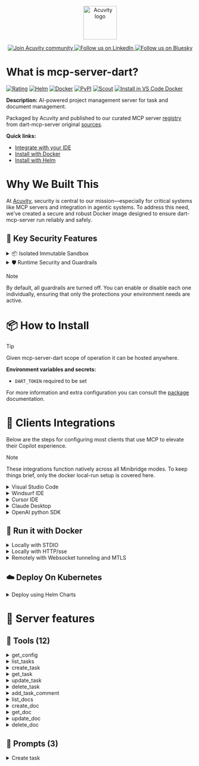 <p align="center">
  <a href="https://acuvity.ai">
    <picture>
      <img src="https://mma.prnewswire.com/media/2544052/Acuvity__Logo.jpg" height="90" alt="Acuvity logo"/>
    </picture>
  </a>
</p>
<p align="center">
  <a href="https://discord.gg/BkU7fBkrNk">
    <img src="https://img.shields.io/badge/Acuvity-Join-7289DA?logo=discord&logoColor=fff" alt="Join Acuvity community" />
  </a>
<a href="https://www.linkedin.com/company/acuvity/">
    <img src="https://img.shields.io/badge/LinkedIn-Follow-7289DA" alt="Follow us on LinkedIn" />
  </a>
<a href="https://bsky.app/profile/acuvity.bsky.social">
    <img src="https://img.shields.io/badge/Bluesky-Follow-7289DA"?logo=bluesky&logoColor=fff" alt="Follow us on Bluesky" />
  </a>
</p>


# What is mcp-server-dart?
[![Rating](https://img.shields.io/badge/B-3775A9?label=Rating)](https://docs.anthropic.com/en/docs/build-with-claude/tool-use/implement-tool-use#best-practices-for-tool-definitions)
[![Helm](https://img.shields.io/badge/1.0.0-3775A9?logo=helm&label=Charts&logoColor=fff)](https://hub.docker.com/r/acuvity/mcp-server-dart/tags/)
[![Docker](https://img.shields.io/docker/image-size/acuvity/mcp-server-dart/0.1.14?logo=docker&logoColor=fff&label=0.1.14)](https://hub.docker.com/r/acuvity/mcp-server-dart)
[![PyPI](https://img.shields.io/badge/0.1.14-3775A9?logo=pypi&logoColor=fff&label=dart-mcp-server)](https://github.com/its-dart/dart-mcp-server)
[![Scout](https://img.shields.io/badge/Active-3775A9?logo=docker&logoColor=fff&label=Scout)](https://hub.docker.com/r/acuvity/mcp-server-dart/)
[![Install in VS Code Docker](https://img.shields.io/badge/VS_Code-One_click_install-0078d7?logo=githubcopilot)](https://insiders.vscode.dev/redirect/mcp/install?name=mcp-server-dart&config=%7B%22args%22%3A%5B%22run%22%2C%22-i%22%2C%22--rm%22%2C%22--read-only%22%2C%22-e%22%2C%22DART_TOKEN%22%2C%22docker.io%2Facuvity%2Fmcp-server-dart%3A0.1.14%22%5D%2C%22command%22%3A%22docker%22%7D)

**Description:** AI-powered project management server for task and document management.

Packaged by Acuvity and published to our curated MCP server [registry](https://mcp.acuvity.ai) from dart-mcp-server original [sources](https://github.com/its-dart/dart-mcp-server).

**Quick links:**

- [Integrate with your IDE](https://github.com/acuvity/mcp-servers-registry/blob/main/mcp-server-dart/docker/README.md#-clients-integrations)
- [Install with Docker](https://github.com/acuvity/mcp-servers-registry/tree/main/mcp-server-dart/docker/README.md#-run-it-with-docker)
- [Install with Helm](https://github.com/acuvity/mcp-servers-registry/tree/main/mcp-server-dart/charts/mcp-server-dart/README.md#how-to-install)

# Why We Built This

At [Acuvity](https://acuvity.ai), security is central to our mission—especially for critical systems like MCP servers and integration in agentic systems.
To address this need, we've created a secure and robust Docker image designed to ensure dart-mcp-server run reliably and safely.

## 🔐 Key Security Features

<details>
<summary>📦 Isolated Immutable Sandbox </summary>

- **Isolated Execution**: All tools run within secure, containerized sandboxes to enforce process isolation and prevent lateral movement.
- **Non-root by Default**: Enforces least-privilege principles, minimizing the impact of potential security breaches.
- **Read-only Filesystem**: Ensures runtime immutability, preventing unauthorized modification.
- **Version Pinning**: Guarantees consistency and reproducibility across deployments by locking tool and dependency versions.
- **CVE Scanning**: Continuously scans images for known vulnerabilities using [Docker Scout](https://docs.docker.com/scout/) to support proactive mitigation.
- **SBOM & Provenance**: Delivers full supply chain transparency by embedding metadata and traceable build information."
</details>

<details>
<summary>🛡️ Runtime Security and Guardrails</summary>

**Minibridge Integration**: [Minibridge](https://github.com/acuvity/minibridge) establishes secure Agent-to-MCP connectivity, supports Rego/HTTP-based policy enforcement 🕵️, and simplifies orchestration.

The [ARC](https://github.com/acuvity/mcp-servers-registry/tree/main) container includes a [built-in Rego policy](https://github.com/acuvity/mcp-servers-registry/tree/main/mcp-server-dart/docker/policy.rego) that enables a set of runtime "guardrails"" to help enforce security, privacy, and correct usage of your services. Below is an overview of each guardrail provided.

### 🔒 Resource Integrity

**Mitigates MCP Rug Pull Attacks**

* **Goal:** Protect users from malicious tool description changes after initial approval, preventing post-installation manipulation or deception.
* **Mechanism:** Locks tool descriptions upon client approval and verifies their integrity before execution. Any modification to the description triggers a security violation, blocking unauthorized changes from server-side updates.

### 🛡️ Guardrails

#### Covert Instruction Detection

Monitors incoming requests for hidden or obfuscated directives that could alter policy behavior.

* **Goal:** Stop attackers from slipping unnoticed commands or payloads into otherwise harmless data.
* **Mechanism:** Applies a library of regex patterns and binary‐encoding checks to the full request body. If any pattern matches a known covert channel (e.g., steganographic markers, hidden HTML tags, escape-sequence tricks), the request is rejected.

#### Sensitive Pattern Detection

Block user-defined sensitive data patterns (credential paths, filesystem references).

* **Goal:** Block accidental or malicious inclusion of sensitive information that violates data-handling rules.
* **Mechanism:** Runs a curated set of regexes against all payloads and tool descriptions—matching patterns such as `.env` files, RSA key paths, directory traversal sequences.

#### Shadowing Pattern Detection

Detects and blocks "shadowing" attacks, where a malicious MCP server sneaks hidden directives into its own tool descriptions to hijack or override the behavior of other, trusted tools.

* **Goal:** Stop a rogue server from poisoning the agent’s logic by embedding instructions that alter how a different server’s tools operate (e.g., forcing all emails to go to an attacker’s address even when the user calls a separate `send_email` tool).
* **Mechanism:** During policy load, each tool description is scanned for cross‐tool override patterns—such as `<IMPORTANT>` sections referencing other tool names, hidden side‐effects, or directives that apply to a different server’s API. Any description that attempts to shadow or extend instructions for a tool outside its own namespace triggers a policy violation and is rejected.

#### Schema Misuse Prevention

Enforces strict adherence to MCP input schemas.

* **Goal:** Prevent malformed or unexpected fields from bypassing validations, causing runtime errors, or enabling injections.
* **Mechanism:** Compares each incoming JSON object against the declared schema (required properties, allowed keys, types). Any extra, missing, or mistyped field triggers an immediate policy violation.

#### Cross-Origin Tool Access

Controls whether tools may invoke tools or services from external origins.

* **Goal:** Prevent untrusted or out-of-scope services from being called.
* **Mechanism:** Examines tool invocation requests and outgoing calls, verifying each target against an allowlist of approved domains or service names. Calls to any non-approved origin are blocked.

#### Secrets Redaction

Automatically masks sensitive values so they never appear in logs or responses.

* **Goal:** Ensure that API keys, tokens, passwords, and other credentials cannot leak in plaintext.
* **Mechanism:** Scans every text output for known secret formats (e.g., AWS keys, GitHub PATs, JWTs). Matches are replaced with `[REDACTED]` before the response is sent or recorded.

These controls ensure robust runtime integrity, prevent unauthorized behavior, and provide a foundation for secure-by-design system operations.

### Enable guardrails

To activate guardrails in your Docker containers, define the `GUARDRAILS` environment variable with the protections you need.

| Guardrail                        | Summary                                                                 |
|----------------------------------|-------------------------------------------------------------------------|
| `covert-instruction-detection`   | Detects hidden or obfuscated directives in requests.                    |
| `sensitive-pattern-detection`    | Flags patterns suggesting sensitive data or filesystem exposure.        |
| `shadowing-pattern-detection`    | Identifies tool descriptions that override or influence others.         |
| `schema-misuse-prevention`       | Enforces strict schema compliance on input data.                        |
| `cross-origin-tool-access`       | Controls calls to external services or APIs.                            |
| `secrets-redaction`              | Prevents exposure of credentials or sensitive values.                   |

Example: add `-e GUARDRAILS="secrets-redaction sensitive-pattern-detection"` to enable those guardrails.

## 🔒 Basic Authentication via Shared Secret

Provides a lightweight auth layer using a single shared token.

* **Mechanism:** Expects clients to send an `Authorization` header with the predefined secret.
* **Use Case:** Quickly lock down your endpoint in development or simple internal deployments—no complex OAuth/OIDC setup required.

To turn on Basic Authentication, define `BASIC_AUTH_SECRET` environment variable with a shared secret.

Example: add `-e BASIC_AUTH_SECRET="supersecret"` to enable the basic authentication.

> While basic auth will protect against unauthorized access, you should use it only in controlled environment,
> rotate credentials frequently and **always** use TLS.

</details>

> [!NOTE]
> By default, all guardrails are turned off. You can enable or disable each one individually, ensuring that only the protections your environment needs are active.


# 📦 How to Install


> [!TIP]
> Given mcp-server-dart scope of operation it can be hosted anywhere.

**Environment variables and secrets:**
  - `DART_TOKEN` required to be set

For more information and extra configuration you can consult the [package](https://github.com/its-dart/dart-mcp-server) documentation.

# 🧰 Clients Integrations

Below are the steps for configuring most clients that use MCP to elevate their Copilot experience.

> [!NOTE]
> These integrations function natively across all Minibridge modes.
> To keep things brief, only the docker local-run setup is covered here.

<details>
<summary>Visual Studio Code</summary>

To get started immediately, you can use the "one-click" link below:

[![Install in VS Code Docker](https://img.shields.io/badge/VS_Code-One_click_install-0078d7?logo=githubcopilot)](https://insiders.vscode.dev/redirect/mcp/install?name=mcp-server-dart&config=%7B%22args%22%3A%5B%22run%22%2C%22-i%22%2C%22--rm%22%2C%22--read-only%22%2C%22-e%22%2C%22DART_TOKEN%22%2C%22docker.io%2Facuvity%2Fmcp-server-dart%3A0.1.14%22%5D%2C%22command%22%3A%22docker%22%7D)

## Global scope

Press `ctrl + shift + p` and type `Preferences: Open User Settings JSON` to add the following section:

```json
{
  "mcp": {
    "servers": {
      "acuvity-mcp-server-dart": {
        "env": {
          "DART_TOKEN": "TO_BE_SET"
        },
        "command": "docker",
        "args": [
          "run",
          "-i",
          "--rm",
          "--read-only",
          "-e",
          "DART_TOKEN",
          "docker.io/acuvity/mcp-server-dart:0.1.14"
        ]
      }
    }
  }
}
```

## Workspace scope

In your workspace create a file called `.vscode/mcp.json` and add the following section:

```json
{
  "servers": {
    "acuvity-mcp-server-dart": {
      "env": {
        "DART_TOKEN": "TO_BE_SET"
      },
      "command": "docker",
      "args": [
        "run",
        "-i",
        "--rm",
        "--read-only",
        "-e",
        "DART_TOKEN",
        "docker.io/acuvity/mcp-server-dart:0.1.14"
      ]
    }
  }
}
```

> To pass secrets you should use the `promptString` input type described in the [Visual Studio Code documentation](https://code.visualstudio.com/docs/copilot/chat/mcp-servers).

</details>

<details>
<summary>Windsurf IDE</summary>

In `~/.codeium/windsurf/mcp_config.json` add the following section:

```json
{
  "mcpServers": {
    "acuvity-mcp-server-dart": {
      "env": {
        "DART_TOKEN": "TO_BE_SET"
      },
      "command": "docker",
      "args": [
        "run",
        "-i",
        "--rm",
        "--read-only",
        "-e",
        "DART_TOKEN",
        "docker.io/acuvity/mcp-server-dart:0.1.14"
      ]
    }
  }
}
```

See [Windsurf documentation](https://docs.windsurf.com/windsurf/mcp) for more info.

</details>

<details>
<summary>Cursor IDE</summary>

Add the following JSON block to your mcp configuration file:
- `~/.cursor/mcp.json` for global scope
- `.cursor/mcp.json` for project scope

```json
{
  "mcpServers": {
    "acuvity-mcp-server-dart": {
      "env": {
        "DART_TOKEN": "TO_BE_SET"
      },
      "command": "docker",
      "args": [
        "run",
        "-i",
        "--rm",
        "--read-only",
        "-e",
        "DART_TOKEN",
        "docker.io/acuvity/mcp-server-dart:0.1.14"
      ]
    }
  }
}
```

See [cursor documentation](https://docs.cursor.com/context/model-context-protocol) for more information.

</details>
<details>

<summary>Claude Desktop</summary>

In the `claude_desktop_config.json` configuration file add the following section:

```json
{
  "mcpServers": {
    "acuvity-mcp-server-dart": {
      "env": {
        "DART_TOKEN": "TO_BE_SET"
      },
      "command": "docker",
      "args": [
        "run",
        "-i",
        "--rm",
        "--read-only",
        "-e",
        "DART_TOKEN",
        "docker.io/acuvity/mcp-server-dart:0.1.14"
      ]
    }
  }
}
```

See [Anthropic documentation](https://docs.anthropic.com/en/docs/agents-and-tools/mcp) for more information.
</details>

<details>
<summary>OpenAI python SDK</summary>

## Running locally

```python
async with MCPServerStdio(
    params={
        "env": {"DART_TOKEN":"TO_BE_SET"},
        "command": "docker",
        "args": ["run","-i","--rm","--read-only","-e","DART_TOKEN","docker.io/acuvity/mcp-server-dart:0.1.14"]
    }
) as server:
    tools = await server.list_tools()
```

## Running remotely

```python
async with MCPServerSse(
    params={
        "url": "http://<ip>:<port>/sse",
    }
) as server:
    tools = await server.list_tools()
```

See [OpenAI Agents SDK docs](https://openai.github.io/openai-agents-python/mcp/) for more info.

</details>

## 🐳 Run it with Docker

<details>
<summary>Locally with STDIO</summary>

In your client configuration set:

- command: `docker`
- arguments: `run -i --rm --read-only -e DART_TOKEN docker.io/acuvity/mcp-server-dart:0.1.14`

</details>

<details>
<summary>Locally with HTTP/sse</summary>

Simply run as:

```console
docker run -it -p 8000:8000 --rm --read-only -e DART_TOKEN docker.io/acuvity/mcp-server-dart:0.1.14
```

Then on your application/client, you can configure to use it like:

```json
{
  "mcpServers": {
    "acuvity-mcp-server-dart": {
      "url": "http://localhost:8000/sse"
    }
  }
}
```

You might have to use different ports for different tools.

</details>

<details>
<summary>Remotely with Websocket tunneling and MTLS </summary>

> This section assume you are familiar with TLS and certificates and will require:
> - a server certificate with proper DNS/IP field matching your tool deployment.
> - a client-ca used to sign client certificates

1. Start the server in `backend` mode
 - add an environment variable like `-e MINIBRIDGE_MODE=backend`
 - add the TLS certificates (recommended) through a volume let's say `/certs` ex (`-v $PWD/certs:/certs`)
 - instruct minibridge to use those certs with
   - `-e MINIBRIDGE_TLS_SERVER_CERT=/certs/server-cert.pem`
   - `-e MINIBRIDGE_TLS_SERVER_KEY=/certs/server-key.pem`
   - `-e MINIBRIDGE_TLS_SERVER_KEY_PASS=optional`
   - `-e MINIBRIDGE_TLS_SERVER_CLIENT_CA=/certs/client-ca.pem`

2. Start `minibridge` locally in frontend mode:
  - Get [minibridge](https://github.com/acuvity/minibridge) binary for your OS.

In your client configuration, Minibridge works like any other STDIO command.

Example for Claude Desktop:

```json
{
  "mcpServers": {
    "acuvity-mcp-server-dart": {
      "command": "minibridge",
      "args": ["frontend", "--backend", "wss://<remote-url>:8000/ws", "--tls-client-backend-ca", "/path/to/ca/that/signed/the/server-cert.pem/ca.pem", "--tls-client-cert", "/path/to/client-cert.pem", "--tls-client-key", "/path/to/client-key.pem"]
    }
  }
}
```

That's it.

Minibridge offers a host of additional features. For step-by-step guidance, please visit the wiki. And if anything’s unclear, don’t hesitate to reach out!

</details>

## ☁️ Deploy On Kubernetes

<details>
<summary>Deploy using Helm Charts</summary>

### Chart settings requirements

This chart requires some mandatory information to be installed.

**Mandatory Secrets**:
  - `DART_TOKEN` secret to be set as secrets.DART_TOKEN either by `.value` or from existing with `.valueFrom`

### How to install

You can inspect the chart `README`:

```console
helm show readme oci://docker.io/acuvity/mcp-server-dart --version 1.0.0
````

You can inspect the values that you can configure:

```console
helm show values oci://docker.io/acuvity/mcp-server-dart --version 1.0.0
````

Install with helm

```console
helm install mcp-server-dart oci://docker.io/acuvity/mcp-server-dart --version 1.0.0
```

From there your MCP server mcp-server-dart will be reachable by default through `http/sse` from inside the cluster using the Kubernetes Service `mcp-server-dart` on port `8000` by default. You can change that by looking at the `service` section of the `values.yaml` file.

### How to Monitor

The deployment will create a Kubernetes service with a `healthPort`, that is used for liveness probes and readiness probes. This health port can also be used by the monitoring stack of your choice and exposes metrics under the `/metrics` path.

See full charts [Readme](https://github.com/acuvity/mcp-servers-registry/tree/main/mcp-server-dart/charts/mcp-server-dart/README.md) for more details about settings and runtime security including guardrails activation.

</details>

# 🧠 Server features

## 🧰 Tools (12)
<details>
<summary>get_config</summary>

**Description**:

```
Get information about the user's space, including all of the possible values that can be provided to other endpoints. This includes available assignees, dartboards, folders, statuses, tags, priorities, and sizes.
```

**Parameter**:

| Name | Type | Description | Required? |
|-----------|------|-------------|-----------|
</details>
<details>
<summary>list_tasks</summary>

**Description**:

```
List tasks from Dart with optional filtering parameters. You can filter by assignee, status, dartboard, priority, due date, and more.
```

**Parameter**:

| Name | Type | Description | Required? |
|-----------|------|-------------|-----------|
| assignee | string | Filter by assignee name or email | No
| assignee_duid | string | Filter by assignee ID | No
| dartboard | string | Filter by dartboard title | No
| dartboard_duid | string | Filter by dartboard ID | No
| description | string | Filter by description content | No
| due_at_after | string | Filter by due date after (ISO format) | No
| due_at_before | string | Filter by due date before (ISO format) | No
| duids | string | Filter by IDs | No
| in_trash | boolean | Filter by trash status | No
| is_draft | boolean | Filter by draft status | No
| kind | string | Filter by task kind | No
| limit | number | Number of results per page | No
| offset | number | Initial index for pagination | No
| priority | string | Filter by priority | No
| size | number | Filter by task size | No
| start_at_after | string | Filter by start date after (ISO format) | No
| start_at_before | string | Filter by start date before (ISO format) | No
| status | string | Filter by status | No
| status_duid | string | Filter by status ID | No
| subscriber_duid | string | Filter by subscriber ID | No
| tag | string | Filter by tag | No
| title | string | Filter by title | No
</details>
<details>
<summary>create_task</summary>

**Description**:

```
Create a new task in Dart. You can specify title, description, status, priority, size, dates, dartboard, assignees, tags, and parent task.
```

**Parameter**:

| Name | Type | Description | Required? |
|-----------|------|-------------|-----------|
| assignee | string | Single assignee name or email (if workspace doesn't allow multiple assignees) | No
| assignees | array | Array of assignee names or emails (if workspace allows multiple assignees) | No
| dartboard | string | The title of the dartboard (project or list of tasks) | No
| description | string | A longer description of the task, which can include markdown formatting | No
| dueAt | string | The due date in ISO format (should be at 9:00am in user's timezone) | No
| parentId | string | The ID of the parent task | No
| priority | string | The priority (Critical, High, Medium, or Low) | No
| size | number | A number that represents the amount of work needed | No
| startAt | string | The start date in ISO format (should be at 9:00am in user's timezone) | No
| status | string | The status from the list of available statuses | No
| tags | array | Array of tags to apply to the task | No
| title | string | The title of the task (required) | Yes
</details>
<details>
<summary>get_task</summary>

**Description**:

```
Retrieve an existing task by its ID. Returns the task's information including title, description, status, priority, dates, and more.
```

**Parameter**:

| Name | Type | Description | Required? |
|-----------|------|-------------|-----------|
| id | string | The 12-character alphanumeric ID of the task | Yes
</details>
<details>
<summary>update_task</summary>

**Description**:

```
Update an existing task. You can modify any of its properties including title, description, status, priority, dates, assignees, and more.
```

**Parameter**:

| Name | Type | Description | Required? |
|-----------|------|-------------|-----------|
| assignee | string | Single assignee name or email (if workspace doesn't allow multiple assignees) | No
| assignees | array | Array of assignee names or emails (if workspace allows multiple assignees) | No
| dartboard | string | The title of the dartboard (project or list of tasks) | No
| description | string | A longer description of the task, which can include markdown formatting | No
| dueAt | string | The due date in ISO format (should be at 9:00am in user's timezone) | No
| id | string | The 12-character alphanumeric ID of the task | Yes
| parentId | string | The ID of the parent task | No
| priority | string | The priority (Critical, High, Medium, or Low) | No
| size | number | A number that represents the amount of work needed | No
| startAt | string | The start date in ISO format (should be at 9:00am in user's timezone) | No
| status | string | The status from the list of available statuses | No
| tags | array | Array of tags to apply to the task | No
| title | string | The title of the task | No
</details>
<details>
<summary>delete_task</summary>

**Description**:

```
Move an existing task to the trash, where it can be recovered if needed. Nothing else about the task will be changed.
```

**Parameter**:

| Name | Type | Description | Required? |
|-----------|------|-------------|-----------|
| id | string | The 12-character alphanumeric ID of the task | Yes
</details>
<details>
<summary>add_task_comment</summary>

**Description**:

```
Add a comment to an existing task without modifying the task description. Comments support markdown formatting.
```

**Parameter**:

| Name | Type | Description | Required? |
|-----------|------|-------------|-----------|
| taskId | string | The 12-character alphanumeric ID of the task | Yes
| text | string | The full content of the comment, which can include markdown formatting. | Yes
</details>
<details>
<summary>list_docs</summary>

**Description**:

```
List docs from Dart with optional filtering parameters. You can filter by folder, title, text content, and more.
```

**Parameter**:

| Name | Type | Description | Required? |
|-----------|------|-------------|-----------|
| duids | string | Filter by IDs | No
| folder | string | Filter by folder title | No
| folder_duid | string | Filter by folder ID | No
| in_trash | boolean | Filter by trash status | No
| is_draft | boolean | Filter by draft status | No
| limit | number | Number of results per page | No
| offset | number | Initial index for pagination | No
| s | string | Search by title, text, or folder title | No
| text | string | Filter by text content | No
| title | string | Filter by title | No
</details>
<details>
<summary>create_doc</summary>

**Description**:

```
Create a new doc in Dart. You can specify title, text content, and folder.
```

**Parameter**:

| Name | Type | Description | Required? |
|-----------|------|-------------|-----------|
| folder | string | The title of the folder to place the doc in | No
| text | string | The text content of the doc, which can include markdown formatting | No
| title | string | The title of the doc (required) | Yes
</details>
<details>
<summary>get_doc</summary>

**Description**:

```
Retrieve an existing doc by its ID. Returns the doc's information including title, text content, folder, and more.
```

**Parameter**:

| Name | Type | Description | Required? |
|-----------|------|-------------|-----------|
| id | string | The 12-character alphanumeric ID of the doc | Yes
</details>
<details>
<summary>update_doc</summary>

**Description**:

```
Update an existing doc. You can modify its title, text content, and folder.
```

**Parameter**:

| Name | Type | Description | Required? |
|-----------|------|-------------|-----------|
| folder | string | The title of the folder to place the doc in | No
| id | string | The 12-character alphanumeric ID of the doc | Yes
| text | string | The text content of the doc, which can include markdown formatting | No
| title | string | The title of the doc | No
</details>
<details>
<summary>delete_doc</summary>

**Description**:

```
Move an existing doc to the trash, where it can be recovered if needed. Nothing else about the doc will be changed.
```

**Parameter**:

| Name | Type | Description | Required? |
|-----------|------|-------------|-----------|
| id | string | The 12-character alphanumeric ID of the doc | Yes
</details>

## 📝 Prompts (3)
<details>
<summary>Create task</summary>

**Description**:

```
Create a new task in Dart
```

**Parameter**:

| Argument | Description | Required |
|-----------|------|-------------|
| title | Title of the task |Yes |
| description | Description of the task |No |
| status | Status of the task |No |
| priority | Priority of the task |No |
| assignee | Email of the assignee |No |
<details>
<summary>Create doc</summary>

**Description**:

```
Create a new document in Dart
```

**Parameter**:

| Argument | Description | Required |
|-----------|------|-------------|
| title | Title of the document |Yes |
| text | Content of the document |No |
| folder | Folder to place the document in |No |
<details>
<summary>Summarize tasks</summary>

**Description**:

```
Get a summary of tasks with optional filtering
```

**Parameter**:

| Argument | Description | Required |
|-----------|------|-------------|
| status | Filter by status (e.g., 'In Progress', 'Done') |No |
| assignee | Filter by assignee email |No |

</details>


# 🔐 Resource SBOM

Minibridge will perform hash checks for the following resources. The hashes are given as references and are the sha256 sum of the description.

| Resource | Name | Parameter | Hash |
|-----------|------|------|------|
| prompts | Create doc | description | 26e120261c64e33507a1345997751b697981512f9e8b1c6a9a31fb07e34d4469 |
| prompts | Create doc | folder | ff0cfe502458cdc33eb56807bdd2edc1ef7e7e6a0f67d17d1d4d6a1074783e24 |
| prompts | Create doc | text | 1f635ca94b70a3f1dbcb286d28fe6aaeefa1e283f7f1407b6eed0d8802554066 |
| prompts | Create doc | title | 8b786158c36817b4f2fde082794971f19d95f4cc822a631ab90eca7b8c2751b4 |
| prompts | Create task | description | 3b228028242c33f7c61da6f05b7f0ed7c921e958b7e4a97d0a5d489ea984ad5c |
| prompts | Create task | assignee | fa8d4cb55706892d3062167bca9cd9328bd493b4faaac56daf6132c95f248f1f |
| prompts | Create task | description | e2e7e8c11e7e795951b86786622612b34e22f9f055de975624246c0b2d9be26e |
| prompts | Create task | priority | 410f5d5c4f0bc69089dc860c53bba0a6b59cc30f3f803acc3acf17cf3fc2aa51 |
| prompts | Create task | status | 6adc89820dff29ccfcd3b7921bd6e0d7d7b3e5284c82b1f2f050d5bd423391da |
| prompts | Create task | title | 5a7b0e30345d9278f0d02a45424f9556795df870afc010404e541166e56278cf |
| prompts | Summarize tasks | description | b2cf1ed67aae22ea872232332b99cff85e788c7d3fd546383827ff3e990f28b8 |
| prompts | Summarize tasks | assignee | 36d720e703520c7f238aca38ba1d1f556f179650b47225460fbc8e37b4f4779a |
| prompts | Summarize tasks | status | e68e8e219087225092436dc037c1a0e781acdd0f3dd96dc32d23a1b82934a9b0 |
| tools | add_task_comment | description | f2a5001374ab87b88bfc8eab11e21d7db731623223d6a975945aa7f9d224460d |
| tools | add_task_comment | taskId | 310575c03a01f518120c4b24c0e723828d57433eb1d1465c4b4357d4a2870a5d |
| tools | add_task_comment | text | e22399fede3b192987e603c20f841b02659a68930a7e870d29b2278c9ed44c17 |
| tools | create_doc | description | b1099bc1c729560ace3a50fad194e64553b4c93e6a123c680526f77a54bb4093 |
| tools | create_doc | folder | e6970c521d4f1d5516d4e75a38ad71a41aae2a6c11cbbbe09b436d570df373a5 |
| tools | create_doc | text | c06f2b86fc675d1e4d04c7b139162cc39222bdc83a04fa75130ad9a7d4a90e12 |
| tools | create_doc | title | 9cc6b9106a08ca41a40d45cabf35bb48046a5d649a292f612bf07a870f8ca516 |
| tools | create_task | description | 86105de7f2f4b65c5722494a8bc03b289f45ce29f0885a9289b074a33f50da47 |
| tools | create_task | assignee | f56457f6c5055fc6bf77bf013a6555ae0bb4f27c7a9038dd1666c9eb3a3f5be2 |
| tools | create_task | assignees | b3936aba1f174431e90c9d60e20ec5146d2200e51fb7eecabbf94002551823c2 |
| tools | create_task | dartboard | 84958dda81147cfff7ff78fe9230d1db4ae900b89c7ca7285b7e98b4b04edd44 |
| tools | create_task | description | 7c2356ba83e1aa6346e0416d087551f1cedd217150895082b8f3c2cdc360fe62 |
| tools | create_task | dueAt | d6f19a43a34649d2b8cbab579ea85b432e20345146bd16762912dce21fd76e4a |
| tools | create_task | parentId | ebaddcf284633e96b35be6aa4185b103378bdd3294606cdf1ac3cdea63adce9b |
| tools | create_task | priority | 15e467342a400af7d45bebbcdbb6033fc254b918b8aa0a19d8f2f3bbcab472d1 |
| tools | create_task | size | 640ad4fdcd185fef7b3126e4f57a0cae606da1598628fe85fcf44aa4e06132fa |
| tools | create_task | startAt | d00148212e5b0387b0dec42855c40b624c4fb875c7706c62d978fcc9a9935e82 |
| tools | create_task | status | f7e73edb7c5a9a0505b066a639e684bd0875476102240d9255db0f8b74758314 |
| tools | create_task | tags | 12cb13942f1eefa25260f7af43bc280295e46a6d44837290f34d0455a9081571 |
| tools | create_task | title | 227c4b8ffe9734ef427c8a458dc90f40e0fe23ed742c406ef750d57badeca7a4 |
| tools | delete_doc | description | 4f6e4077a8b6af7e6c8a65d246cac80088a983ea16c70617407cdac06aad7c98 |
| tools | delete_doc | id | a4c9893001a2904378a196d3e8384822a0bc98f388f411aca489656504efa261 |
| tools | delete_task | description | 841804ef33b8477ce8f7e7b3dfe3a562f008ae4113ef4506d8cb57999f1c3ff7 |
| tools | delete_task | id | 310575c03a01f518120c4b24c0e723828d57433eb1d1465c4b4357d4a2870a5d |
| tools | get_config | description | c76d1adcac4431aa70f7a6fd9644dd31d4b7997e1703178ef6e4f1a1b50750cb |
| tools | get_doc | description | 97d2618ac41e053e00f329fe070ed2968b6200748fc705ccf77371232062f309 |
| tools | get_doc | id | a4c9893001a2904378a196d3e8384822a0bc98f388f411aca489656504efa261 |
| tools | get_task | description | a9388e5a4e7ba546c128d7a24f0dc0f7a26dcce56cd076f85351ccd07507afcf |
| tools | get_task | id | 310575c03a01f518120c4b24c0e723828d57433eb1d1465c4b4357d4a2870a5d |
| tools | list_docs | description | e065ce35eaf56e76ab337c4ca52aea287a1b53359ae8c8dff87cc101405b6436 |
| tools | list_docs | duids | 273c161c10e76cb90173c32b8eda174f96f767b7ca59ec9439c667b935933001 |
| tools | list_docs | folder | 77ad23935380f926cc9ed1360f3c8a48e0b4d5ece8fd83b6b7f9de147e8140b8 |
| tools | list_docs | folder_duid | 68454b6e7f309a58bb23f524036275414be192bc5a47e8a6b288912ea1ce2470 |
| tools | list_docs | in_trash | 109c580129edd45e9db0bc8397f9c18b9418c9087123bac10a65453d22930d23 |
| tools | list_docs | is_draft | 4eca8610f40002319534f91164cef94582afe8c78289846ac041cafeda20be8d |
| tools | list_docs | limit | ac9d79bc23e286af13eb43e132623de430169d08776f2069fe25071f010de800 |
| tools | list_docs | offset | 2106ec42a90be7c699ecbeef51c4569f9d6373df685bebab58a7cd9891558a4d |
| tools | list_docs | s | 485037bab47b7046aca06f408de0d84c5d6dee2a4ef2f1b8efe19cb6738d1ade |
| tools | list_docs | text | e0b3f6719afb4e1034dffe58ea8467a2a66abbade1a89775a40712de133d9a22 |
| tools | list_docs | title | f03711f770b6fa4f885df4dec6475307cd0ca446b569b49fed44243abc6717f4 |
| tools | list_tasks | description | c70368a4d7689bd93adb8daad25687f6862ac7768024487b64ddad7a691145d7 |
| tools | list_tasks | assignee | a5fd211f871a899c6b9194c0321692b7805725ef1073e3ed36b408792b1fa671 |
| tools | list_tasks | assignee_duid | ef395ad9357aad1c0935b185bc4fb0a0598858110d05efabd3735484ca5221b9 |
| tools | list_tasks | dartboard | b2185e89450d9791c0f31fc1c0d33cf33197c20f7d240464447529b953f00f47 |
| tools | list_tasks | dartboard_duid | d9b66288a97d66a6486eda7c03b14969acb75ccd991249c705098112948d6ceb |
| tools | list_tasks | description | c963ada0d48c9816f49908a49c8df5cc102691d448c28ad6cdbe4540eaa43cd4 |
| tools | list_tasks | due_at_after | f134726aacd5a93ed1f8a1491c3a3deb1929fe370cbb80e90b4036b86cf684c5 |
| tools | list_tasks | due_at_before | 4fd8b77ffdd64af3d862a81e3c9097b24c383788d96a293b9d37f008de9fca72 |
| tools | list_tasks | duids | 273c161c10e76cb90173c32b8eda174f96f767b7ca59ec9439c667b935933001 |
| tools | list_tasks | in_trash | 109c580129edd45e9db0bc8397f9c18b9418c9087123bac10a65453d22930d23 |
| tools | list_tasks | is_draft | 4eca8610f40002319534f91164cef94582afe8c78289846ac041cafeda20be8d |
| tools | list_tasks | kind | 8e976eb25c3672f4fe60074f014ae04299a9aab06e65589d92c66a784e380df4 |
| tools | list_tasks | limit | ac9d79bc23e286af13eb43e132623de430169d08776f2069fe25071f010de800 |
| tools | list_tasks | offset | 2106ec42a90be7c699ecbeef51c4569f9d6373df685bebab58a7cd9891558a4d |
| tools | list_tasks | priority | 48b74b8f81c021ef7f3135288dc6c2f3ac0f15d6c0fa7ec4392d7fb6488efc62 |
| tools | list_tasks | size | e33e3e1f461724ec2a8f6729a86a241228ea766f60d582dd8a23921774b460df |
| tools | list_tasks | start_at_after | 64d65f4c927386dbceb7b64df8857eb77e9233622ca21b20481c11c0af76c1a9 |
| tools | list_tasks | start_at_before | acf5c3877b2fdfd280f2870afad08debbf3ffc111af01545a30ea0a13c8b6fee |
| tools | list_tasks | status | 94d5a7703a8250de4c9e24b29839ffafa5d8477efb19c56ebce83470102e6212 |
| tools | list_tasks | status_duid | 418121f1618200d91044a6ef7be84f0c6fb43557511c3069baf8a65eed938fa2 |
| tools | list_tasks | subscriber_duid | b2ce99868d686c5cf5bab858fad1c7fb75b248f8cfa8ad01ae300006ebfa9924 |
| tools | list_tasks | tag | b9274474d0990cb9063843f21ebcb42a4ee74d5875e493412eddc64666ec93bc |
| tools | list_tasks | title | f03711f770b6fa4f885df4dec6475307cd0ca446b569b49fed44243abc6717f4 |
| tools | update_doc | description | c7ba17b4437c3335bbe54563051a9d234aea1385f57f1c026a46db681b874856 |
| tools | update_doc | folder | e6970c521d4f1d5516d4e75a38ad71a41aae2a6c11cbbbe09b436d570df373a5 |
| tools | update_doc | id | a4c9893001a2904378a196d3e8384822a0bc98f388f411aca489656504efa261 |
| tools | update_doc | text | c06f2b86fc675d1e4d04c7b139162cc39222bdc83a04fa75130ad9a7d4a90e12 |
| tools | update_doc | title | 9b4e5691ecfb7c86c3dcbff44139faa6d7eceb49dfbff7ddda26a606edb200df |
| tools | update_task | description | 5af5f13cc77b37174329796a57d6a98cf48ee4d123ace451ae6217bd59dc2968 |
| tools | update_task | assignee | f56457f6c5055fc6bf77bf013a6555ae0bb4f27c7a9038dd1666c9eb3a3f5be2 |
| tools | update_task | assignees | b3936aba1f174431e90c9d60e20ec5146d2200e51fb7eecabbf94002551823c2 |
| tools | update_task | dartboard | 84958dda81147cfff7ff78fe9230d1db4ae900b89c7ca7285b7e98b4b04edd44 |
| tools | update_task | description | 7c2356ba83e1aa6346e0416d087551f1cedd217150895082b8f3c2cdc360fe62 |
| tools | update_task | dueAt | d6f19a43a34649d2b8cbab579ea85b432e20345146bd16762912dce21fd76e4a |
| tools | update_task | id | 310575c03a01f518120c4b24c0e723828d57433eb1d1465c4b4357d4a2870a5d |
| tools | update_task | parentId | ebaddcf284633e96b35be6aa4185b103378bdd3294606cdf1ac3cdea63adce9b |
| tools | update_task | priority | 15e467342a400af7d45bebbcdbb6033fc254b918b8aa0a19d8f2f3bbcab472d1 |
| tools | update_task | size | 640ad4fdcd185fef7b3126e4f57a0cae606da1598628fe85fcf44aa4e06132fa |
| tools | update_task | startAt | d00148212e5b0387b0dec42855c40b624c4fb875c7706c62d978fcc9a9935e82 |
| tools | update_task | status | f7e73edb7c5a9a0505b066a639e684bd0875476102240d9255db0f8b74758314 |
| tools | update_task | tags | 12cb13942f1eefa25260f7af43bc280295e46a6d44837290f34d0455a9081571 |
| tools | update_task | title | d8da4c4d3526af1a57622c424e319610776173949629e64383033f6f28dae876 |


💬 Questions? Open an issue or contact [ support@acuvity.ai ](mailto:support@acuvity.ai).
📦 Contributions welcome!
